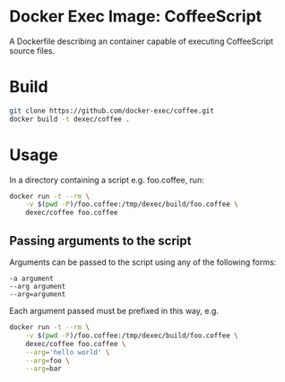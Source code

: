 # Docker Exec Image: CoffeeScript

A Dockerfile describing an container capable of executing CoffeeScript source files.

# Build

```sh
git clone https://github.com/docker-exec/coffee.git
docker build -t dexec/coffee .
```

# Usage

In a directory containing a script e.g. foo.coffee, run:

```sh
docker run -t --rm \
    -v $(pwd -P)/foo.coffee:/tmp/dexec/build/foo.coffee \
    dexec/coffee foo.coffee
```

## Passing arguments to the script

Arguments can be passed to the script using any of the following forms:

```
-a argument
--arg argument
--arg=argument
```

Each argument passed must be prefixed in this way, e.g.

```sh
docker run -t --rm \
    -v $(pwd -P)/foo.coffee:/tmp/dexec/build/foo.coffee \
    dexec/coffee foo.coffee \
    --arg='hello world' \
    --arg=foo \
    --arg=bar
```
